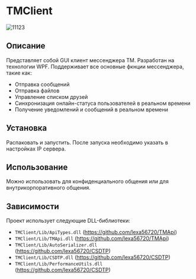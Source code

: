 # TMClient
![11123](https://github.com/lexa56720/TMClient/assets/84237338/014a9c9b-f338-4aba-a98d-b42353201f0c)
## Описание
Представляет собой GUI клиент мессенджера TM. Разработан на технологии WPF. Поддерживает все основные фкнции мессенджера, такие как:
* Отправка сообщений
* Отправка файлов
* Управление списком друзей
* Синхронизация онлайн-статуса пользователей в реальном времени
* Получение уведомлений и сообщений в реальном времени

## Установка
Распаковать и запустить. После запуска необходимо указать в настройках IP сервера.

## Использование
Можно использовать для конфиденциального общения или для внутрикорпоративного общения.

## Зависимости
Проект использует следующие DLL-библиотеки:

- `TMClient/Lib/ApiTypes.dll` (https://github.com/lexa56720/TMApi)
- `TMClient/Lib/TMApi.dll` (https://github.com/lexa56720/TMApi)
- `TMClient/Lib/AutoSerializer.dll` (https://github.com/lexa56720/CSDTP)
- `TMClient/Lib/CSDTP.dll` (https://github.com/lexa56720/CSDTP)
- `TMClient/Lib/PerformanceUtils.dll` (https://github.com/lexa56720/CSDTP)
